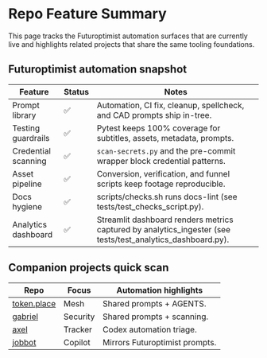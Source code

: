 # Repo Feature Summary

This page tracks the Futuroptimist automation surfaces that are currently live and highlights
related projects that share the same tooling foundations.

## Futuroptimist automation snapshot
| Feature | Status | Notes |
| ---- | ------ | ----- |
| Prompt library | ✅ | Automation, CI fix, cleanup, spellcheck, and CAD prompts ship in-tree. |
| Testing guardrails | ✅ | Pytest keeps 100% coverage for subtitles, assets, metadata, prompts. |
| Credential scanning | ✅ | `scan-secrets.py` and the pre-commit wrapper block credential patterns. |
| Asset pipeline | ✅ | Conversion, verification, and funnel scripts keep footage reproducible. |
| Docs hygiene | ✅ | scripts/checks.sh runs docs-lint (see tests/test_checks_script.py). |
| Analytics dashboard | ✅ | Streamlit dashboard renders metrics captured by analytics_ingester (see tests/test_analytics_dashboard.py). |

## Companion projects quick scan
| Repo | Focus | Automation highlights |
| ---- | ----- | --------------------- |
| [token.place](https://github.com/futuroptimist/token.place) | Mesh | Shared prompts + AGENTS. |
| [gabriel](https://github.com/futuroptimist/gabriel) | Security | Shared prompts + scanning. |
| [axel](https://github.com/futuroptimist/axel) | Tracker | Codex automation triage. |
| [jobbot](https://github.com/futuroptimist/jobbot3000) | Copilot | Mirrors Futuroptimist prompts. |
